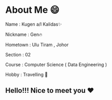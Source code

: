 # About Me :smile:

Name : Kugen a/l Kalidas:sparkles:

Nickname : Gen:fire:

Hometown : Ulu Tiram , Johor

Section : 02

Course : Computer Science ( Data Engineering )

Hobby : Travelling 🌠

## Hello!!! Nice to meet you :heart:  

